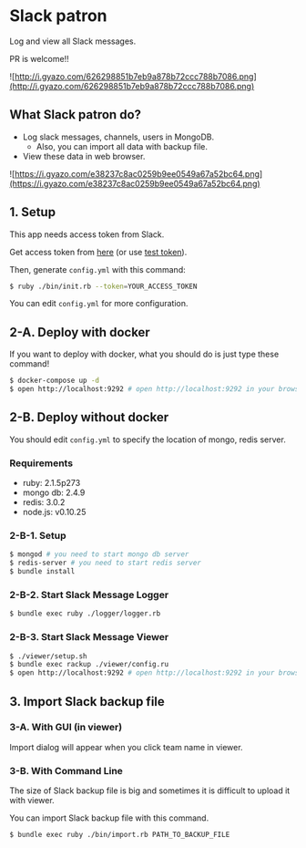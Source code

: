 # Slack patron

Log and view all Slack messages.

PR is welcome!!

![http://i.gyazo.com/626298851b7eb9a878b72ccc788b7086.png](http://i.gyazo.com/626298851b7eb9a878b72ccc788b7086.png)

## What Slack patron do?

- Log slack messages, channels, users in MongoDB.
  - Also, you can import all data with backup file.
- View these data in web browser.

![https://i.gyazo.com/e38237c8ac0259b9ee0549a67a52bc64.png](https://i.gyazo.com/e38237c8ac0259b9ee0549a67a52bc64.png)

## 1. Setup

This app needs access token from Slack.

Get access token from [here](https://slack-patron.herokuapp.com/) (or use [test token](https://api.slack.com/docs/oauth-test-tokens)).

Then, generate `config.yml` with this command:

```sh
$ ruby ./bin/init.rb --token=YOUR_ACCESS_TOKEN
```

You can edit `config.yml` for more configuration.

## 2-A. Deploy with docker

If you want to deploy with docker, what you should do is just type these command!

```sh
$ docker-compose up -d
$ open http://localhost:9292 # open http://localhost:9292 in your browser
```

## 2-B. Deploy without docker

You should edit `config.yml` to specify the location of mongo, redis server.

### Requirements

- ruby: 2.1.5p273
- mongo db: 2.4.9
- redis: 3.0.2
- node.js: v0.10.25

### 2-B-1. Setup

```sh
$ mongod # you need to start mongo db server
$ redis-server # you need to start redis server
$ bundle install
```

### 2-B-2. Start Slack Message Logger

```sh
$ bundle exec ruby ./logger/logger.rb
```

### 2-B-3. Start Slack Message Viewer

```sh
$ ./viewer/setup.sh
$ bundle exec rackup ./viewer/config.ru
$ open http://localhost:9292 # open http://localhost:9292 in your browser
```

## 3. Import Slack backup file

### 3-A. With GUI (in viewer)

Import dialog will appear when you click team name in viewer.

### 3-B. With Command Line

The size of Slack backup file is big and sometimes it is difficult to upload it with viewer.

You can import Slack backup file with this command.

```sh
$ bundle exec ruby ./bin/import.rb PATH_TO_BACKUP_FILE
```
